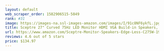 ```yaml
---
layout: default 
﻿web_scraper_order: 1582906515-5849
rank: #31
image: https://images-na.ssl-images-amazon.com/images/I/91c8NF6ykfL.jpg
title: Sceptre 27" Curved 75Hz LED Monitor HDMI VGA Build-in Speakers, Edge-Less Metal Black 2019…
url: https://www.amazon.com/Sceptre-Monitor-Speakers-Edge-Less-C275W-1920RN/dp/B07MTRQ6B3/ref=zg_mw_pc_31?_encoding=UTF8&psc=1&refRID=XJT42DXBBEE9H9WCHFME
reviews: 4.6 out of 5 stars
price: $134.97 
---
```

